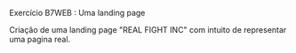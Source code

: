 Exercício B7WEB : Uma landing page

Criação de uma landing page "REAL FIGHT INC" com intuito de representar uma pagina real.
